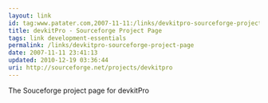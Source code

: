 ```yaml
---
layout: link
id: tag:www.patater.com,2007-11-11:/links/devkitpro-sourceforge-project-page
title: devkitPro - Sourceforge Project Page
tags: link development-essentials
permalink: /links/devkitpro-sourceforge-project-page
date: 2007-11-11 23:41:13
updated: 2010-12-19 03:36:44
uri: http://sourceforge.net/projects/devkitpro
---
```

The Souceforge project page for devkitPro
